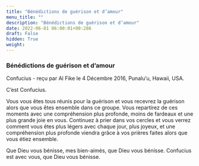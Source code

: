 ```yaml
---
title: "Bénédictions de guérison et d’amour"
menu_title: ""
description: "Bénédictions de guérison et d’amour"
date: 2022-06-01 06:00:01+00:286
draft: False
hidden: True
weight:
---
```

### Bénédictions de guérison et d’amour

Confucius - reçu par Al Fike le 4 Décembre 2016, Punalu’u, Hawaii, USA.

C’est Confucius.

Vous vous êtes tous réunis pour la guérison et vous recevrez la guérison alors que vous êtes ensemble dans ce groupe. Vous repartirez de ces moments avec une compréhension plus profonde, moins de fardeaux et une plus grande joie en vous. Continuez à prier dans vos cercles et vous verrez comment vous êtes plus légers avec chaque jour, plus joyeux, et une compréhension plus profonde viendra grâce à vos prières faites alors que vous étiez ensemble.

Que Dieu vous bénisse, mes bien-aimés, que Dieu vous bénisse. Confucius est avec vous, que Dieu vous bénisse.
